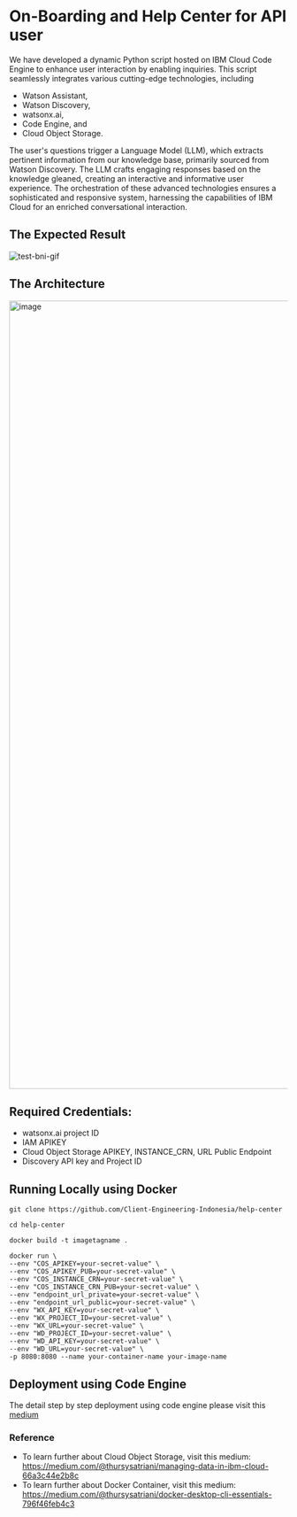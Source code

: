 # On-Boarding and Help Center for API user

We have developed a dynamic Python script hosted on IBM Cloud Code Engine to enhance user interaction by enabling inquiries. This script seamlessly integrates various cutting-edge technologies, including 
- Watson Assistant,
- Watson Discovery,
- watsonx.ai,
- Code Engine, and
- Cloud Object Storage. 

The user's questions trigger a Language Model (LLM), which extracts pertinent information from our knowledge base, primarily sourced from Watson Discovery. The LLM crafts engaging responses based on the knowledge gleaned, creating an interactive and informative user experience. The orchestration of these advanced technologies ensures a sophisticated and responsive system, harnessing the capabilities of IBM Cloud for an enriched conversational interaction.

## The Expected Result
![test-bni-gif](https://github.com/Client-Engineering-Indonesia/help-center/assets/32385413/e64c40a9-313e-4e3f-b8fd-dc904112787d)

## The Architecture
<img width="1424" alt="image" src="https://github.com/Client-Engineering-Indonesia/help-center/assets/32385413/ceb4d28c-70e0-4cc0-965c-4a7be6d13a82">


## Required Credentials:
- watsonx.ai project ID
- IAM APIKEY
- Cloud Object Storage APIKEY, INSTANCE_CRN, URL Public Endpoint
- Discovery API key and Project ID

## Running Locally using Docker
```
git clone https://github.com/Client-Engineering-Indonesia/help-center

cd help-center

docker build -t imagetagname .

docker run \
--env "COS_APIKEY=your-secret-value" \
--env "COS_APIKEY_PUB=your-secret-value" \
--env "COS_INSTANCE_CRN=your-secret-value" \
--env "COS_INSTANCE_CRN_PUB=your-secret-value" \
--env "endpoint_url_private=your-secret-value" \
--env "endpoint_url_public=your-secret-value" \
--env "WX_API_KEY=your-secret-value" \
--env "WX_PROJECT_ID=your-secret-value" \
--env "WX_URL=your-secret-value" \
--env "WD_PROJECT_ID=your-secret-value" \
--env "WD_API_KEY=your-secret-value" \
--env "WD_URL=your-secret-value" \
-p 8080:8080 --name your-container-name your-image-name
```


## Deployment using Code Engine
The detail step by step deployment using code engine please visit this [medium]()


### Reference
- To learn further about Cloud Object Storage, visit this medium: https://medium.com/@thursysatriani/managing-data-in-ibm-cloud-66a3c44e2b8c
- To learn further about Docker Container, visit this medium: https://medium.com/@thursysatriani/docker-desktop-cli-essentials-796f46feb4c3
